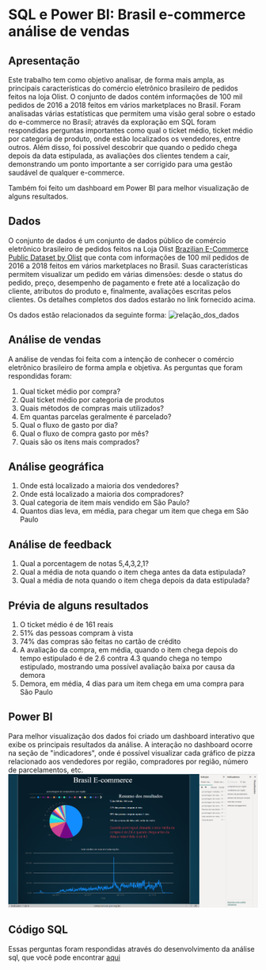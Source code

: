 # SQL e Power BI: Brasil e-commerce análise de vendas

## Apresentação
Este trabalho tem como objetivo analisar, de forma mais ampla, as principais características do comércio eletrônico brasileiro de pedidos feitos na loja Olist. O conjunto de dados contém informações de 100 mil pedidos de 2016 a 2018 feitos em vários marketplaces no Brasil. Foram analisadas várias estatísticas que permitem uma visão geral sobre o estado do e-commerce no Brasil; através da exploração em SQL foram respondidas perguntas importantes como qual o ticket médio, ticket médio por categoria de produto, onde estão localizados os vendedores, entre outros. Além disso, foi possível descobrir que quando o pedido chega depois da data estipulada, as avaliações dos clientes tendem a cair, demonstrando um ponto importante a ser corrigido para uma gestão saudável de qualquer e-commerce.

Também foi feito um dashboard em Power BI para melhor visualização de alguns resultados.

## Dados
O conjunto de dados é um conjunto de dados público de comércio eletrônico brasileiro de pedidos feitos na Loja Olist [Brazilian E-Commerce Public Dataset by Olist](https://www.kaggle.com/datasets/olistbr/brazilian-ecommerce) que conta com informações de 100 mil pedidos de 2016 a 2018 feitos em vários marketplaces no Brasil. Suas características permitem visualizar um pedido em várias dimensões: desde o status do pedido, preço, desempenho de pagamento e frete até a localização do cliente, atributos do produto e, finalmente, avaliações escritas pelos clientes. Os detalhes completos dos dados estarão no link fornecido acima.

Os dados estão relacionados da seguinte forma:
![relação_dos_dados](https://i.imgur.com/HRhd2Y0.png)

## Análise de vendas
A análise de vendas foi feita com a intenção de conhecer o comércio eletrônico brasileiro de forma ampla e objetiva. As perguntas que foram respondidas foram:
  1. Qual ticket médio por compra?
  2. Qual ticket médio por categoria de produtos
  3. Quais métodos de compras mais utilizados?
  4. Em quantas parcelas geralmente é parcelado?
  5. Qual o fluxo de gasto por dia?
  6. Qual o fluxo de compra gasto por mês?
  7. Quais são os itens mais comprados?
## Análise geográfica
  1. Onde está localizado a maioria dos vendedores?
  2. Onde está localizado a maioria dos compradores?
  3. Qual categoria de item mais vendido em São Paulo?
  4. Quantos dias leva, em média, para chegar um item que chega em São Paulo
## Análise de feedback
  1. Qual a porcentagem de notas 5,4,3,2,1?
  2. Qual a média de nota quando o item chega antes da data estipulada?
  3. Qual a média de nota quando o item chega depois da data estipulada?

## Prévia de alguns resultados
  1. O ticket médio é de 161 reais
  2. 51% das pessoas compram à vista
  3. 74% das compras são feitas no cartão de crédito
  4. A avaliação da compra, em média, quando o item chega depois do tempo estipulado é de 2.6 contra 4.3 quando chega no tempo estipulado, mostrando uma possível avaliação baixa por causa da demora
  5. Demora, em média, 4 dias para um item chega em uma compra para São Paulo

## Power BI
Para melhor visualização dos dados foi criado um dashboard interativo que exibe os principais resultados da análise. A interação no dashboard ocorre na seção de "indicadores", onde é possível visualizar cada gráfico de pizza relacionado aos vendedores por região, compradores por região, número de parcelamentos, etc.
![dashboard](https://raw.githubusercontent.com/Joaovitorsilveiraesilva/brasil-ecommerce/main/Power%20bi%20brasil%20e-commerce.png)

## Código SQL
Essas perguntas foram respondidas através do desenvolvimento da análise sql, que você pode encontrar [aqui](https://github.com/Joaovitorsilveiraesilva/brasil-ecommerce/blob/main/ecommercebrasil.sql)
